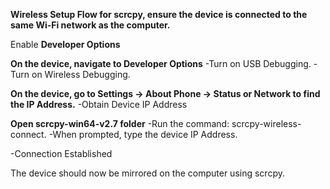 **Wireless Setup Flow for scrcpy, ensure the device is connected to the same Wi-Fi network as the computer.**

Enable **Developer Options**

**On the device, navigate to Developer Options**
  -Turn on USB Debugging.
  -Turn on Wireless Debugging.

**On the device, go to Settings → About Phone → Status or Network to find the IP Address.**
  -Obtain Device IP Address

**Open scrcpy-win64-v2.7 folder**
  -Run the command: scrcpy-wireless-connect.
  -When prompted, type the device IP Address.
  
  -Connection Established

The device should now be mirrored on the computer using scrcpy.

